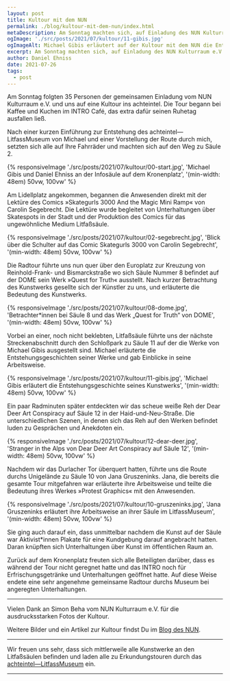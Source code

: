 ```yaml
---
layout: post
title: Kultour mit dem NUN
permalink: ./blog/kultour-mit-dem-nun/index.html
metaDescription: Am Sonntag machten sich, auf Einladung des NUN Kulturraum e.V., 35 Personen auf eine Kultour durchs achteintel.
ogImage: './src/posts/2021/07/kultour/11-gibis.jpg'
ogImageAlt: Michael Gibis erläutert auf der Kultour mit dem NUN die Entstehungsgeschichte seines Kunstwerks
excerpt: Am Sonntag machten sich, auf Einladung des NUN Kulturraum e.V., 35 Personen auf eine Kultour durchs achteintel.
author: Daniel Ehniss
date: 2021-07-26
tags:
  - post
---
```


Am Sonntag folgten 35 Personen der gemeinsamen Einladung vom NUN Kulturraum e.V. und uns auf eine Kultour ins achteintel. Die Tour begann bei Kaffee und Kuchen im INTRO Café, das extra dafür seinen Ruhetag ausfallen ließ. 

Nach einer kurzen Einführung zur Entstehung des achteintel—LitfassMuseum von Michael und einer Vorstellung der Route durch mich, setzten sich alle auf Ihre Fahrräder und machten sich auf den Weg zu Säule 2.

{% responsiveImage './src/posts/2021/07/kultour/00-start.jpg', 'Michael Gibis und Daniel Ehniss an der Infosäule auf dem Kronenplatz', '(min-width: 48em) 50vw, 100vw' %}

Am Lidellplatz angekommen, begannen die Anwesenden direkt mit der Lektüre des Comics »Skategurls 3000 And the Magic Mini Ramp« von Carolin Segebrecht. Die Lektüre wurde begleitet von Unterhaltungen über Skatespots in der Stadt und der Produktion des Comics für das ungewöhnliche Medium Litfaßsäule.

{% responsiveImage './src/posts/2021/07/kultour/02-segebrecht.jpg', 'Blick über die Schulter auf das Comic Skategurls 3000 von Carolin Segebrecht', '(min-width: 48em) 50vw, 100vw' %}

Die Radtour führte uns nun quer über den Europlatz zur Kreuzung von Reinhold-Frank- und Bismarckstraße wo sich Säule Nummer 8 befindet auf der DOME sein Werk »Quest for Truth« ausstellt. Nach kurzer Betrachtung des Kunstwerks gesellte sich der Künstler zu uns, und erläuterte die Bedeutung des Kunstwerks.

{% responsiveImage './src/posts/2021/07/kultour/08-dome.jpg', 'Betrachter*innen bei Säule 8 und das Werk „Quest for Truth“ von DOME', '(min-width: 48em) 50vw, 100vw' %}

Vorbei an einer, noch nicht beklebten, Litfaßsäule führte uns der nächste Streckenabschnitt durch den Schloßpark zu Säule 11 auf der die Werke von Michael Gibis ausgestellt sind. Michael erläuterte die Entstehungsgeschichten seiner Werke und gab Einblicke in seine Arbeitsweise.

{% responsiveImage './src/posts/2021/07/kultour/11-gibis.jpg', 'Michael Gibis erläutert die Entstehungsgeschichte seines Kunstwerks', '(min-width: 48em) 50vw, 100vw' %}

Ein paar Radminuten später entdeckten wir das scheue weiße Reh der Dear Deer Art Conspiracy auf Säule 12 in der Haid-und-Neu-Straße. Die unterschiedlichen Szenen, in denen sich das Reh auf den Werken befindet luden zu Gesprächen und Anekdoten ein.

{% responsiveImage './src/posts/2021/07/kultour/12-dear-deer.jpg', 'Stranger in the Alps von Dear Deer Art Conspiracy auf Säule 12', '(min-width: 48em) 50vw, 100vw' %}

Nachdem wir das Durlacher Tor überquert hatten, führte uns die Route durchs Unigelände zu Säule 10 von Jana Gruszeninks. Jana, die bereits die gesamte Tour mitgefahren war erläuterte ihre Arbeitsweise und teilte die Bedeutung ihres Werkes »Protest Graphics« mit den Anwesenden.

{% responsiveImage './src/posts/2021/07/kultour/10-gruszeninks.jpg', 'Jana Gruszeninks erläutert ihre Arbeitsweise an ihrer Säule im LitfassMuseum', '(min-width: 48em) 50vw, 100vw' %}

Sie ging auch darauf ein, dass unmittelbar nachdem die Kunst auf der Säule war Aktivist\*innen Plakate für eine Kundgebung darauf angebracht hatten. Daran knüpften sich Unterhaltungen über Kunst im öffentlichen Raum an. 

Zurück auf dem Kronenplatz freuten sich alle Beteiligten darüber, dass es während der Tour nicht geregnet hatte und das INTRO noch für Erfrischungsgetränke und Unterhaltungen geöffnet hatte. Auf diese Weise endete eine sehr angenehme gemeinsame Radtour durchs Museum bei angeregten Unterhaltungen. 

- - - 

Vielen Dank an Simon Beha vom NUN Kulturraum e.V. für die ausdrucksstarken Fotos der Kultour.

Weitere Bilder und ein Artikel zur Kultour findst Du im [Blog des NUN](https://www.nun.cafe/blog/2021/7/26/tirm47tjeltensmdci1auas0ogfaj6).

- - -

Wir freuen uns sehr, dass sich mittlerweile alle Kunstwerke an den Litfaßsäulen befinden und laden alle zu Erkundungstouren durch das [achteintel—LitfassMuseum](/museum/ausstellung-01/) ein.

- - -
